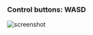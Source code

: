 ### Control buttons: WASD

![screenshot](https://res.cloudinary.com/powder-shopit/image/upload/v1676632401/Screenshot_1_oetd9e.png)
